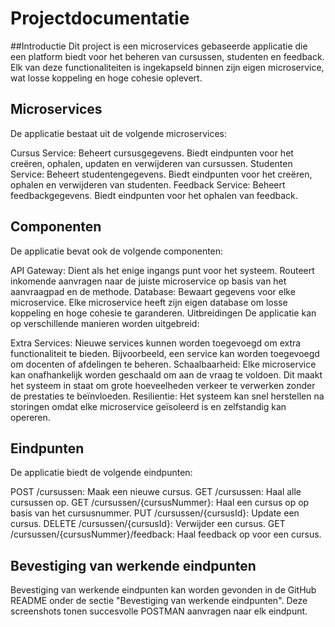 # Projectdocumentatie
##Introductie
Dit project is een microservices gebaseerde applicatie die een platform biedt voor het beheren van cursussen, studenten en feedback. Elk van deze functionaliteiten is ingekapseld binnen zijn eigen microservice, wat losse koppeling en hoge cohesie oplevert.

## Microservices
De applicatie bestaat uit de volgende microservices:

Cursus Service: Beheert cursusgegevens. Biedt eindpunten voor het creëren, ophalen, updaten en verwijderen van cursussen.
Studenten Service: Beheert studentengegevens. Biedt eindpunten voor het creëren, ophalen en verwijderen van studenten.
Feedback Service: Beheert feedbackgegevens. Biedt eindpunten voor het ophalen van feedback.

## Componenten
De applicatie bevat ook de volgende componenten:

API Gateway: Dient als het enige ingangs punt voor het systeem. Routeert inkomende aanvragen naar de juiste microservice op basis van het aanvraagpad en de methode.
Database: Bewaart gegevens voor elke microservice. Elke microservice heeft zijn eigen database om losse koppeling en hoge cohesie te garanderen.
Uitbreidingen
De applicatie kan op verschillende manieren worden uitgebreid:

Extra Services: Nieuwe services kunnen worden toegevoegd om extra functionaliteit te bieden. Bijvoorbeeld, een service kan worden toegevoegd om docenten of afdelingen te beheren.
Schaalbaarheid: Elke microservice kan onafhankelijk worden geschaald om aan de vraag te voldoen. Dit maakt het systeem in staat om grote hoeveelheden verkeer te verwerken zonder de prestaties te beïnvloeden.
Resilientie: Het systeem kan snel herstellen na storingen omdat elke microservice geïsoleerd is en zelfstandig kan opereren.

## Eindpunten
De applicatie biedt de volgende eindpunten:

POST /cursussen: Maak een nieuwe cursus.
GET /cursussen: Haal alle cursussen op.
GET /cursussen/{cursusNummer}: Haal een cursus op op basis van het cursusnummer.
PUT /cursussen/{cursusId}: Update een cursus.
DELETE /cursussen/{cursusId}: Verwijder een cursus.
GET /cursussen/{cursusNummer}/feedback: Haal feedback op voor een cursus.

## Bevestiging van werkende eindpunten
Bevestiging van werkende eindpunten kan worden gevonden in de GitHub README onder de sectie "Bevestiging van werkende eindpunten". Deze screenshots tonen succesvolle POSTMAN aanvragen naar elk eindpunt.
